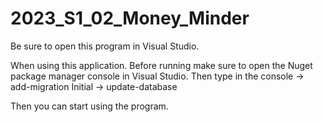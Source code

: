 # 2023_S1_02_Money_Minder

Be sure to open this program in Visual Studio.

When using this application. Before running make sure to open the Nuget package manager console in Visual Studio. 
Then type in the console -> add-migration Initial -> update-database

Then you can start using the program.

 
